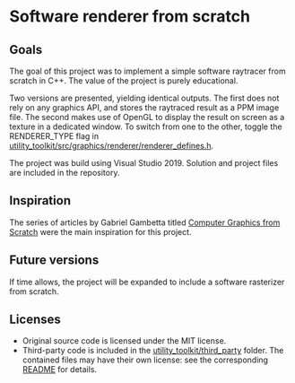 # Software renderer from scratch

## Goals

The goal of this project was to implement a simple software raytracer from scratch in C++. The value of the project is purely educational.

Two versions are presented, yielding identical outputs. The first does not rely on any graphics API, and stores the raytraced result as a PPM image file. The second makes use of OpenGL to display the result on screen as a texture in a dedicated window. To switch from one to the other, toggle the RENDERER_TYPE flag in [utility_toolkit/src/graphics/renderer/renderer_defines.h](utility_toolkit/src/graphics/renderer/renderer_defines.h).

The project was build using Visual Studio 2019. Solution and project files are included in the repository.

## Inspiration

The series of articles by Gabriel Gambetta titled [Computer Graphics from Scratch](https://www.gabrielgambetta.com/computer-graphics-from-scratch/) were the main inspiration for this project.

## Future versions

If time allows, the project will be expanded to include a software rasterizer from scratch.

## Licenses

* Original source code is licensed under the MIT license.
* Third-party code is included in the [utility_toolkit/third_party](utility_toolkit/third_party) folder. The contained files may have their own license: see the corresponding [README](utility_toolkit/third_party/README.md) for details.